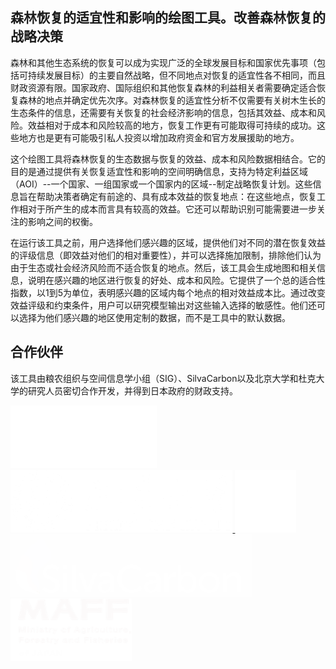 
## 森林恢复的适宜性和影响的绘图工具。改善森林恢复的战略决策
  
森林和其他生态系统的恢复可以成为实现广泛的全球发展目标和国家优先事项（包括可持续发展目标）的主要自然战略，但不同地点对恢复的适宜性各不相同，而且财政资源有限。国家政府、国际组织和其他恢复森林的利益相关者需要确定适合恢复森林的地点并确定优先次序。对森林恢复的适宜性分析不仅需要有关树木生长的生态条件的信息，还需要有关恢复的社会经济影响的信息，包括其效益、成本和风险。效益相对于成本和风险较高的地方，恢复工作更有可能取得可持续的成功。这些地方也是更有可能吸引私人投资以增加政府资金和官方发展援助的地方。 
  
这个绘图工具将森林恢复的生态数据与恢复的效益、成本和风险数据相结合。它的目的是通过提供有关恢复适宜性和影响的空间明确信息，支持为特定利益区域（AOI）--一个国家、一组国家或一个国家内的区域--制定战略恢复计划。这些信息旨在帮助决策者确定有前途的、具有成本效益的恢复地点：在这些地点，恢复工作相对于所产生的成本而言具有较高的效益。它还可以帮助识别可能需要进一步关注的影响之间的权衡。 
  
在运行该工具之前，用户选择他们感兴趣的区域，提供他们对不同的潜在恢复效益的评级信息（即效益对他们的相对重要性），并可以选择施加限制，排除他们认为由于生态或社会经济风险而不适合恢复的地点。然后，该工具会生成地图和相关信息，说明在感兴趣的地区进行恢复的好处、成本和风险。它提供了一个总的适合性指数，以1到5为单位，表明感兴趣的区域内每个地点的相对效益成本比。通过改变效益评级和约束条件，用户可以研究模型输出对这些输入选择的敏感性。他们还可以选择为他们感兴趣的地区使用定制的数据，而不是工具中的默认数据。 

## 合作伙伴

 该工具由粮农组织与空间信息学小组（SIG）、SilvaCarbon以及北京大学和杜克大学的研究人员密切合作开发，并得到日本政府的财政支持。

<div style="inline-block">
    <a href="https://duke.edu">
        <img 
            src="https://raw.githubusercontent.com/12rambau/restoration_planning_module/master/utils/duke.png" 
            alt="duke_logo" 
            height="100" 
            class="ma-3"
        />
    </a>
    <a href="http://english.pku.edu.cn">
        <img 
            src="https://raw.githubusercontent.com/12rambau/restoration_planning_module/master/utils/peking.png" 
            alt="pku_logo" 
            height="100" 
            class="ma-3"
        />
    </a>
    <a href="https://sig-gis.com">
        <img 
            src="https://raw.githubusercontent.com/12rambau/restoration_planning_module/master/utils/sig.png" 
            alt="sig-gis_logo" 
            height="100" 
            class="ma-3"
        />
    </a>
    <a href="https://www.silvacarbon.org">
        <img 
            src="https://raw.githubusercontent.com/12rambau/restoration_planning_module/master/utils/SilvaCarbon.png" 
            alt="silvacarbon_logo" 
            height="100" 
            class="ma-3"
        />
    </a>
    <a href="https://www.maff.go.jp/e/">
        <img 
            src="https://raw.githubusercontent.com/12rambau/restoration_planning_module/master/utils/MAFF.png" 
            alt="SEPAL_logo" 
            height="100" 
            class="ma-3"
        />
    </a>
</div>
